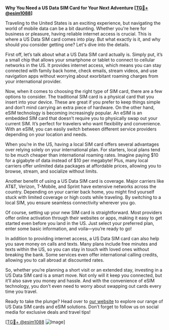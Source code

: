 **Why You Need a US Data SIM Card for Your Next Adventure [[TG💪+ @esim1088](https://t.me/s/esim1088)]**

Traveling to the United States is an exciting experience, but navigating the world of mobile data can be a bit daunting. Whether you're here for business or pleasure, having reliable internet access is crucial. This is where a US Data SIM card comes into play. But what exactly is it, and why should you consider getting one? Let's dive into the details.

First off, let’s talk about what a US Data SIM card actually is. Simply put, it’s a small chip that allows your smartphone or tablet to connect to cellular networks in the US. It provides internet access, which means you can stay connected with family back home, check emails, stream videos, and use navigation apps without worrying about exorbitant roaming charges from your international provider. 

Now, when it comes to choosing the right type of SIM card, there are a few options to consider. The traditional SIM card is a physical card that you insert into your device. These are great if you prefer to keep things simple and don’t mind carrying an extra piece of hardware. On the other hand, eSIM technology is becoming increasingly popular. An eSIM is an embedded SIM card that doesn’t require you to physically swap out your current SIM. It’s perfect for travelers who want flexibility and convenience. With an eSIM, you can easily switch between different service providers depending on your location and needs.

When you’re in the US, having a local SIM card offers several advantages over relying solely on your international plan. For starters, local plans tend to be much cheaper than international roaming rates. Imagine paying $10 for a gigabyte of data instead of $10 per megabyte! Plus, many local carriers offer unlimited data packages at affordable prices, allowing you to browse, stream, and socialize without limits.

Another benefit of using a US Data SIM card is coverage. Major carriers like AT&T, Verizon, T-Mobile, and Sprint have extensive networks across the country. Depending on your carrier back home, you might find yourself stuck with limited coverage or high costs while traveling. By switching to a local SIM, you ensure seamless connectivity wherever you go.

Of course, setting up your new SIM card is straightforward. Most providers offer online activation through their websites or apps, making it easy to get started even before you land in the US. Just select your preferred plan, enter some basic information, and voila—you’re ready to go!

In addition to providing internet access, a US Data SIM card can also help you save money on calls and texts. Many plans include free minutes and texts within the US, so you can stay in touch with loved ones without breaking the bank. Some services even offer international calling credits, allowing you to call abroad at discounted rates.

So, whether you’re planning a short visit or an extended stay, investing in a US Data SIM card is a smart move. Not only will it keep you connected, but it’ll also save you money and hassle. And with the convenience of eSIM technology, you don’t even need to worry about swapping out cards every time you travel.

Ready to take the plunge? Head over to [our website](https://www.yourprovider.com) to explore our range of US Data SIM cards and eSIM solutions. Don’t forget to follow us on social media for exclusive deals and travel tips!

[[TG💪+ @esim1088](https://t.me/s/esim1088) ![Image](https://i.postimg.cc/Y0z9fWf4/image.png)]